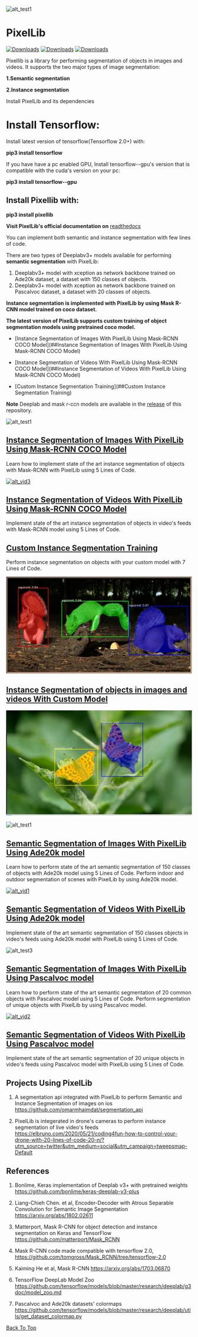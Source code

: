 ![alt_test1](instance_mask/cover.jpg)
# PixelLib 

[![Downloads](https://pepy.tech/badge/pixellib)](https://pepy.tech/project/pixellib)  [![Downloads](https://pepy.tech/badge/pixellib/month)](https://pepy.tech/project/pixellib/month)  [![Downloads](https://pepy.tech/badge/pixellib/week)](https://pepy.tech/project/pixellib/week)



Pixellib is a library for performing segmentation of objects in images and videos. It supports the two major types of image segmentation: 

**1.Semantic segmentation**

**2.Instance segmentation**

Install PixelLib and its dependencies

# Install Tensorflow:

Install latest version of tensorflow(Tensorflow 2.0+) with:

**pip3 install tensorflow**

If you have have a pc enabled GPU, Install tensorflow--gpu's version that is compatible with the cuda's version on your pc:

**pip3 install tensorflow--gpu**


## Install Pixellib with:
**pip3 install pixellib**

**Visit PixelLib's official documentation on** [readthedocs](https://pixellib.readthedocs.io/en/latest/)



You can implement both semantic and instance segmentation with few lines of code.

There are two types of Deeplabv3+ models available for performing **semantic segmentation** with PixelLib:

1. Deeplabv3+ model with xception as network backbone trained on Ade20k dataset, a dataset with 150 classes of objects.
2. Deeplabv3+ model with xception as network backbone trained on Pascalvoc dataset, a dataset with 20 classes of objects. 

**Instance segmentation is implemented with PixelLib by using Mask R-CNN model trained on coco dataset.**

**The latest version of PixelLib supports custom training of object segmentation models using pretrained coco model.**


* [Instance Segmentation of Images With PixelLib Using Mask-RCNN COCO Model](##Instance Segmentation of Images With PixelLib Using Mask-RCNN COCO Model)

* [Instance Segmentation of Videos With PixelLib Using Mask-RCNN COCO Model](##Instance Segmentation of Videos With PixelLib Using Mask-RCNN COCO Model)

* [Custom Instance Segmentation Training](##Custom Instance Segmentation Training)


**Note** Deeplab and mask r-ccn models are available  in the [release](https://github.com/ayoolaolafenwa/PixelLib/releases) of this repository.




![alt_test1](instance_mask/result2.jpg)

## [Instance Segmentation of Images With PixelLib Using Mask-RCNN COCO Model](Tutorials/image_instance.md)
Learn how to implement state of the art instance segmentation of objects with Mask-RCNN with PixelLib using 5 Lines of Code.

[![alt_vid3](Images/vid_ins.jpg)](https://www.youtube.com/watch?v=bGPO1bCZLAo)

## [Instance Segmentation of Videos With PixelLib Using Mask-RCNN COCO Model](Tutorials/video_instance.md)
Implement state of the art instance segmentation of objects in video's feeds with Mask-RCNN model using 5 Lines of Code.

## [Custom Instance Segmentation Training](Tutorials/custom_train.md)
Perform instance segmentation on objects with your custom model with 7 Lines of Code.

![alt_train](instance_mask/squirrel_seg.jpg)


## [Instance Segmentation of objects in images and videos With Custom Model](Tutorials/custom_train.md)

![alt_infer](instance_mask/but_vid.png)


![alt_test1](Images/ade_cover.jpg)
## [Semantic Segmentation of Images With PixelLib Using Ade20k model](Tutorials/image_ade20k.md)
Learn how to perform state of the art semantic segmentation of 150 classes of objects with Ade20k model using 5 Lines of Code. Perform indoor and outdoor segmentation of scenes with PixelLib by using Ade20k model.

[![alt_vid1](Images/new_vid2.jpg)](https://www.youtube.com/watch?v=hxczTe9U8jY)

## [Semantic Segmentation of Videos With PixelLib Using Ade20k model](Tutorials/video_ade20k.md)
Implement state of the art semantic segmentation of 150 classes objects in video's feeds using Ade20k model with PixelLib using 5 Lines of Code.


![alt_test3](Images/pascal.jpg)
## [Semantic Segmentation of Images With PixelLib Using Pascalvoc model](Tutorials/image_pascalvoc.md)
Learn how to perform state of the art semantic segmentation of 20 common objects with Pascalvoc model using 5 Lines of Code. Perform segmentation of unique objects with PixelLib by using Pascalvoc model.


[![alt_vid2](Images/pascal_voc.png)](https://www.youtube.com/watch?v=l9WMqT2znJE)

## [Semantic Segmentation of Videos With PixelLib Using Pascalvoc model](Tutorials/video_pascalvoc.md)
Implement state of the art semantic segmentation of 20 unique objects in video's feeds using Pascalvoc model with PixelLib using 5 Lines of Code.




## Projects Using PixelLib
1. A segmentation api integrated with PixelLib to perform Semantic and Instance Segmentation of images on ios https://github.com/omarmhaimdat/segmentation_api

2. PixelLib is integerated in drone's cameras to perform instance segmentation of live video's feeds https://elbruno.com/2020/05/21/coding4fun-how-to-control-your-drone-with-20-lines-of-code-20-n/?utm_source=twitter&utm_medium=social&utm_campaign=tweepsmap-Default



## References
1. Bonlime, Keras implementation of Deeplab v3+ with pretrained weights  https://github.com/bonlime/keras-deeplab-v3-plus

2. Liang-Chieh Chen. et al, Encoder-Decoder with Atrous Separable Convolution for Semantic Image Segmentation https://arxiv.org/abs/1802.02611

3. Matterport, Mask R-CNN for object detection and instance segmentation on Keras and TensorFlow https://github.com/matterport/Mask_RCNN

4. Mask R-CNN code made compatible with tensorflow 2.0, https://github.com/tomgross/Mask_RCNN/tree/tensorflow-2.0

5. Kaiming He et al, Mask R-CNN https://arxiv.org/abs/1703.06870

6. TensorFlow DeepLab Model Zoo https://github.com/tensorflow/models/blob/master/research/deeplab/g3doc/model_zoo.md

7. Pascalvoc and Ade20k datasets' colormaps https://github.com/tensorflow/models/blob/master/research/deeplab/utils/get_dataset_colormap.py

[Back To Top](#pixellib)